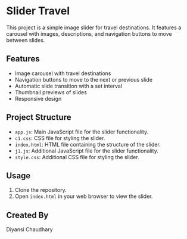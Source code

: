 # Slider Travel

This project is a simple image slider for travel destinations. It features a carousel with images, descriptions, and navigation buttons to move between slides.

## Features

- Image carousel with travel destinations
- Navigation buttons to move to the next or previous slide
- Automatic slide transition with a set interval
- Thumbnail previews of slides
- Responsive design

## Project Structure

- `app.js`: Main JavaScript file for the slider functionality.
- `c1.css`: CSS file for styling the slider.
- `index.html`: HTML file containing the structure of the slider.
- `j1.js`: Additional JavaScript file for the slider functionality.
- `style.css`: Additional CSS file for styling the slider.

## Usage

1. Clone the repository.
2. Open `index.html` in your web browser to view the slider.

## Created By

Diyansi Chaudhary
